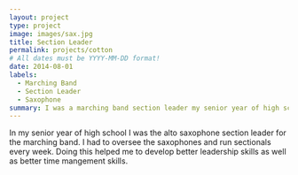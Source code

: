 ```yaml
---
layout: project
type: project
image: images/sax.jpg
title: Section Leader
permalink: projects/cotton
# All dates must be YYYY-MM-DD format!
date: 2014-08-01
labels:
  - Marching Band
  - Section Leader
  - Saxophone
summary: I was a marching band section leader my senior year of high school.
---
```


In my senior year of high school I was the alto saxophone section leader for the marching band. I had to oversee the saxophones and run sectionals every week. Doing this helped me to develop better leadership skills as well as better time mangement skills.
